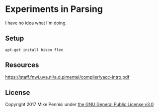 # Experiments in Parsing

I have no idea what I'm doing.

## Setup

    apt-get install bison flex

## Resources

https://staff.fnwi.uva.nl/a.d.pimentel/compiler/yacc-intro.pdf

## License

Copyright 2017 Mike Pennisi under [the GNU General Public License
v3.0](https://www.gnu.org/licenses/gpl-3.0.html)
